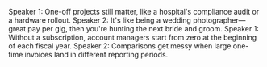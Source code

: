 Speaker 1: One-off projects still matter, like a hospital's compliance audit or a hardware rollout.
Speaker 2: It's like being a wedding photographer—great pay per gig, then you're hunting the next bride and groom.
Speaker 1: Without a subscription, account managers start from zero at the beginning of each fiscal year.
Speaker 2: Comparisons get messy when large one-time invoices land in different reporting periods.
